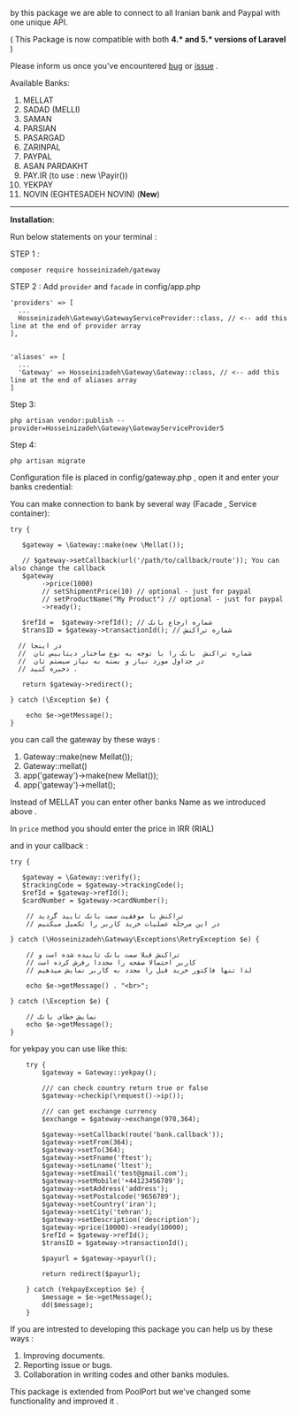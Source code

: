
by this  package we are able to connect to all Iranian bank and Paypal with one unique API.

( This Package is now compatible with both **4.\* and 5.\* versions of Laravel** )

Please inform us once you've encountered [bug](https://github.com/hosseinizadeh/gateway/issues) or [issue](https://github.com/hosseinizadeh/gateway/issues)  .

Available Banks:
 1. MELLAT
 2. SADAD (MELLI)
 3. SAMAN
 4. PARSIAN
 5. PASARGAD
 6. ZARINPAL
 7. PAYPAL
 8. ASAN PARDAKHT
 9. PAY.IR (to use : new \Payir())
 10. YEKPAY
 11. NOVIN (EGHTESADEH NOVIN) (**New**)
----------


**Installation**:

Run below statements on your terminal :

STEP 1 : 

    composer require hosseinizadeh/gateway
    
STEP 2 : Add `provider` and `facade` in config/app.php

    'providers' => [
      ...
      Hosseinizadeh\Gateway\GatewayServiceProvider::class, // <-- add this line at the end of provider array
    ],


    'aliases' => [
      ...
      'Gateway' => Hosseinizadeh\Gateway\Gateway::class, // <-- add this line at the end of aliases array
    ]

Step 3:  

    php artisan vendor:publish --provider=Hosseinizadeh\Gateway\GatewayServiceProvider5

Step 4: 

    php artisan migrate


Configuration file is placed in config/gateway.php , open it and enter your banks credential:

You can make connection to bank by several way (Facade , Service container):

    try {
       
       $gateway = \Gateway::make(new \Mellat());

       // $gateway->setCallback(url('/path/to/callback/route')); You can also change the callback
       $gateway
            ->price(1000)
            // setShipmentPrice(10) // optional - just for paypal
            // setProductName("My Product") // optional - just for paypal
            ->ready();

       $refId =  $gateway->refId(); // شماره ارجاع بانک
       $transID = $gateway->transactionId(); // شماره تراکنش

      // در اینجا
      //  شماره تراکنش  بانک را با توجه به نوع ساختار دیتابیس تان 
      //  در جداول مورد نیاز و بسته به نیاز سیستم تان
      // ذخیره کنید .
      
       return $gateway->redirect();
       
    } catch (\Exception $e) {
       
       	echo $e->getMessage();
    }

you can call the gateway by these ways :
 1. Gateway::make(new Mellat());
 1. Gateway::mellat()
 2. app('gateway')->make(new Mellat());
 3. app('gateway')->mellat();

Instead of MELLAT you can enter other banks Name as we introduced above .

In `price` method you should enter the price in IRR (RIAL) 

and in your callback :

    try { 
       
       $gateway = \Gateway::verify();
       $trackingCode = $gateway->trackingCode();
       $refId = $gateway->refId();
       $cardNumber = $gateway->cardNumber();
       
        // تراکنش با موفقیت سمت بانک تایید گردید
        // در این مرحله عملیات خرید کاربر را تکمیل میکنیم
    
    } catch (\Hosseinizadeh\Gateway\Exceptions\RetryException $e) {
    
        // تراکنش قبلا سمت بانک تاییده شده است و
        // کاربر احتمالا صفحه را مجددا رفرش کرده است
        // لذا تنها فاکتور خرید قبل را مجدد به کاربر نمایش میدهیم
        
        echo $e->getMessage() . "<br>";
        
    } catch (\Exception $e) {
       
        // نمایش خطای بانک
        echo $e->getMessage();
    }  


for yekpay you can use like this:

        try {
            $gateway = Gateway::yekpay();

            /// can check country return true or false
            $gateway->checkip(\request()->ip());

            /// can get exchange currency
            $exchange = $gateway->exchange(978,364);

            $gateway->setCallback(route('bank.callback'));
            $gateway->setFrom(364);
            $gateway->setTo(364);
            $gateway->setFname('ftest');
            $gateway->setLname('ltest');
            $gateway->setEmail('test@gmail.com');
            $gateway->setMobile('+44123456789');
            $gateway->setAddress('address');
            $gateway->setPostalcode('9656789');
            $gateway->setCountry('iran');
            $gateway->setCity('tehran');
            $gateway->setDescription('description');
            $gateway->price(10000)->ready(10000);
            $refId = $gateway->refId();
            $transID = $gateway->transactionId();

            $payurl = $gateway->payurl();

            return redirect($payurl);

        } catch (YekpayException $e) {
            $message = $e->getMessage();
            dd($message);
        }
    
If you are intrested to developing this package you can help us by these ways :

 1. Improving documents.
 2. Reporting issue or bugs.
 3. Collaboration in writing codes and other banks modules.

This package is extended from PoolPort  but we've changed some functionality and improved it .
